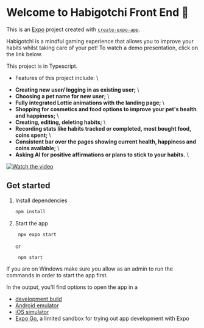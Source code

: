 # Welcome to Habigotchi Front End 👋

This is an [Expo](https://expo.dev) project created with [`create-expo-app`](https://www.npmjs.com/package/create-expo-app).

Habigotchi is a mindful gaming experience that allows you to improve your habits whilst taking care of your pet!
To watch a demo presentation, click on the link below.

This project is in Typescript. 
* Features of this project include: \
+ **Creating new user/ logging in as existing user;** \
+ **Choosing a pet name for new user;** \
+ **Fully integrated Lottie animations with the landing page;** \
+ **Shopping for cosmetics and food options to improve your pet's health and happiness;** \
+ **Creating, editing, deleting habits;** \
+ **Recording stats like habits tracked or completed, most bought food, coins spent;** \
+ **Consistent bar over the pages showing current health, happiness and coins available;** \
+ **Asking AI for positive affirmations or plans to stick to your habits.** \

[![Watch the video](https://img.youtube.com/vi/L1RHwscyn30/0.jpg)](https://youtu.be/L1RHwscyn30)

## Get started

1. Install dependencies

   ```bash
   npm install
   ```

2. Start the app

   ```bash
    npx expo start
   ```
   or
   ```
    npm start
   ```
If you are on Windows make sure you allow as an admin to run the commands in order to start the app first.

In the output, you'll find options to open the app in a

- [development build](https://docs.expo.dev/develop/development-builds/introduction/)
- [Android emulator](https://docs.expo.dev/workflow/android-studio-emulator/)
- [iOS simulator](https://docs.expo.dev/workflow/ios-simulator/)
- [Expo Go](https://expo.dev/go), a limited sandbox for trying out app development with Expo



